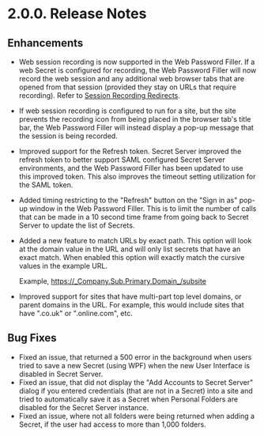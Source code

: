 [title]: # (2.0.0 Release Notes)
[tags]: # (web password filler)
[priority]: # (39995)
# 2.0.0. Release Notes

## Enhancements

* Web session recording is now supported in the Web Password Filler. If a web Secret is configured for recording, the Web Password Filler will now record the web session and any additional web browser tabs that are opened from that session (provided they stay on URLs that require recording). Refer to [Session Recording Redirects](../using-wpf/regex.md).
* If web session recording is configured to run for a site, but the site prevents the recording icon from being placed in the browser tab's title bar, the Web Password Filler will instead display a pop-up message that the session is being recorded.  
* Improved support for the Refresh token. Secret Server improved the refresh token to better support SAML configured Secret Server environments, and the Web Password Filler has been updated to use this improved token. This also improves the timeout setting utilization for the SAML token.
* Added timing restricting to the "Refresh" button on the "Sign in as" pop-up window in the Web Password Filler. This is to limit the number of calls that can be made in a 10 second time frame from going back to Secret Server to update the list of Secrets.
* Added a new feature to match URLs by exact path. This option will look at the domain value in the URL and will only list secrets that have an exact match. When enabled this option will exactly match the cursive values in the example URL.

  Example, https://_Company.Sub.Primary.Domain_/subsite 
* Improved support for sites that have multi-part top level domains, or parent domains in the URL. For example, this would include sites that have ".co.uk" or ".online.com", etc.

## Bug Fixes

* Fixed an issue, that returned a 500 error in the background when users tried to save a new Secret (using WPF) when the new User Interface is disabled in Secret Server.
* Fixed an issue, that did not display the "Add Accounts to Secret Server" dialog if you entered credentials (that are not in a Secret) into a site and tried to automatically save it as a Secret when Personal Folders are disabled for the Secret Server instance.
* Fixed an issue, where not all folders were being returned when adding a Secret, if the user had access to more than 1,000 folders.
